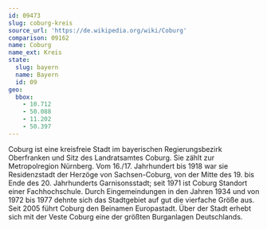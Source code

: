 ```yaml
---
id: 09473
slug: coburg-kreis
source_url: 'https://de.wikipedia.org/wiki/Coburg'
comparison: 09162
name: Coburg
name_ext: Kreis
state:
  slug: bayern
  name: Bayern
  id: 09
geo:
  bbox:
    - 10.712
    - 50.088
    - 11.202
    - 50.397
---
```


Coburg ist eine kreisfreie Stadt im bayerischen Regierungsbezirk Oberfranken und Sitz des Landratsamtes Coburg. Sie zählt zur Metropolregion Nürnberg. Vom 16./17. Jahrhundert bis 1918 war sie Residenzstadt der Herzöge von Sachsen-Coburg, von der Mitte des 19. bis Ende des 20. Jahrhunderts Garnisonsstadt; seit 1971 ist Coburg Standort einer Fachhochschule. Durch Eingemeindungen in den Jahren 1934 und von 1972 bis 1977 dehnte sich das Stadtgebiet auf gut die vierfache Größe aus. Seit 2005 führt Coburg den Beinamen Europastadt. Über der Stadt erhebt sich mit der Veste Coburg eine der größten Burganlagen Deutschlands.
